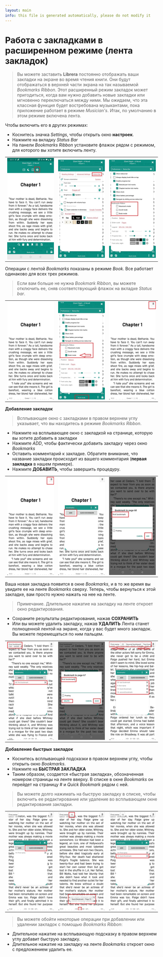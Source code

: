 ```yaml
---
layout: main
info: this file is generated automatically, please do not modify it
---
```


# Работа с закладками в расширенном режиме (лента закладок)

> Вы можете заставить **Librera** постоянно отображать ваши закладки на экране во время чтения книги. Они будут отображаться в верхней части экрана на так называемой _Bookmarks Ribbon_. Этот расширенный режим закладок может пригодиться, когда вам нужно добавить новые закладки или мгновенно переключаться между ними.
> Мы ожидаем, что эта классная функция будет востребована музыкантами, пока приложение работает в режиме _Musician's_. Итак, по умолчанию в этом режиме включена лента.

Чтобы включить его в других режимах:

* Коснитесь значка _Settings_, чтобы открыть окно **настроек**.
* Нажмите на вкладку _Status Bar_
* На панели _Bookmarks Ribbon_ установите флажок рядом с режимом, для которого вы хотите включить ленту.

||||
|-|-|-|
|![](1.jpg)|![](2.jpg)|![](3.jpg)|

Операции с лентой _Bookmarks_ показаны в режиме _Book_. Все работает одинаково для всех трех режимов.

> Если вам больше не нужна _Bookmark Ribbon_, вы можете отключить ее, сняв соответствующий флажок на вкладке _Status bar_.

||||
|-|-|-|
|![](4.jpg)|![](5.jpg)|![](6.jpg)|


**Добавление закладок**

> Всплывающее окно с закладками в правом верхнем углу указывает, что вы находитесь в режиме _Bookmarks Ribbon_.

* Нажмите на всплывающее окно с закладкой на странице, которую вы хотите добавить в закладки
* Нажмите _ADD_, чтобы фактически добавить закладку через окно _Bookmarks_
* Оставить комментарий к закладке. Обратите внимание, что название закладки происходит из вашего комментария (**первая закладка** в нашем примере).
* Нажмите **ДОБАВИТЬ**, чтобы завершить процедуру.

||||
|-|-|-|
|![](7.jpg)|![](8.jpg)|![](9.jpg)|

Ваша новая закладка появится в окне _Bookmarks_, и в то же время вы увидите ее на ленте _Bookmarks_ сверху. Теперь, чтобы вернуться к этой закладке, вам просто нужно нажать на нее на ленте.

> Примечание. Длительное нажатие на закладку на ленте откроет окно редактирования.
* Сохраните результаты редактирования, нажав **СОХРАНИТЬ**
* Или вы можете удалить закладку, нажав **УДАЛИТЬ**
Лента станет полноценной лентой на экране, когда у вас будет много закладок. Вы можете перемещаться по ним пальцем.

||||
|-|-|-|
|![](10.jpg)|![](15.jpg)|![](11.jpg)|

**Добавление быстрых закладок**

* Коснитесь всплывающей подсказки в правом верхнем углу, чтобы открыть окно _Bookmarks_.
* Нажмите на **БЫСТРАЯ ЗАКЛАДКА**
* Таким образом, создается «быстрая закладка», обозначенная номером страницы на ленте вверху. В списке в окне _Bookmarks_ он перейдет на страницу # и _Quick Bookmark_ рядом с ней.
> Вы можете долго нажимать на быструю закладку в списке, чтобы включить ее редактирование или удаление во всплывающем окне редактирования закладки.

||||
|-|-|-|
|![](12.jpg)|![](13.jpg)|![](14.jpg)|

> Вы можете обойти некоторые операции при добавлении или удалении закладок с помощью _Bookmarks Ribbon_:

* Длительное нажатие на всплывающую подсказку в правом верхнем углу добавит быструю закладку.
* Длительное нажатие на закладку на ленте _Bookmarks_ откроет окно с предложением удалить ее.
